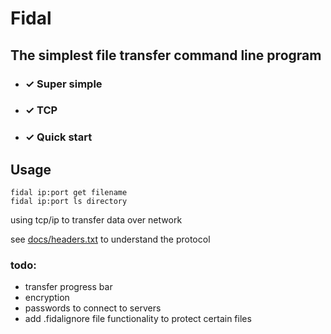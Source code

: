 # Fidal

## The simplest file transfer command line program

- ### &check; Super simple
- ### &check; TCP
- ### &check; Quick start

## Usage
```shell
fidal ip:port get filename
fidal ip:port ls directory
```

using tcp/ip to transfer data over network

see [docs/headers.txt](docs/headers.txt) to understand the protocol

### todo:

- transfer progress bar
- encryption
- passwords to connect to servers
- add .fidalignore file functionality to protect certain files